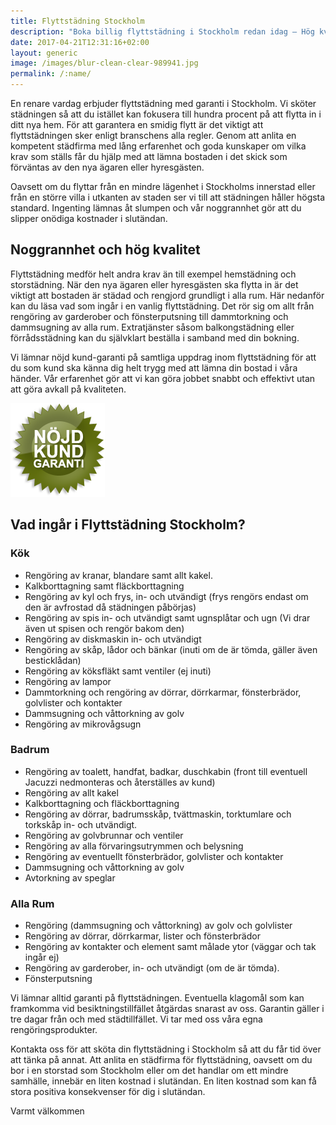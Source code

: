 ```yaml
---
title: Flyttstädning Stockholm
description: "Boka billig flyttstädning i Stockholm redan idag – Hög kvalitet och snabb service på städhjälp!"
date: 2017-04-21T12:31:16+02:00
layout: generic
image: /images/blur-clean-clear-989941.jpg
permalink: /:name/
---
```

En renare vardag erbjuder flyttstädning med garanti i Stockholm. Vi sköter städningen så att du istället kan fokusera till hundra procent på att flytta in i ditt nya hem. För att garantera en smidig flytt är det viktigt att flyttstädningen sker enligt branschens alla regler. Genom att anlita en kompetent städfirma med lång erfarenhet och goda kunskaper om vilka krav som ställs får du hjälp med att lämna bostaden i det skick som förväntas av den nya ägaren eller hyresgästen.

Oavsett om du flyttar från en mindre lägenhet i Stockholms innerstad eller från en större villa i utkanten av staden ser vi till att städningen håller högsta standard. Ingenting lämnas åt slumpen och vår noggrannhet gör att du slipper onödiga kostnader i slutändan.

## Noggrannhet och hög kvalitet

Flyttstädning medför helt andra krav än till exempel hemstädning och storstädning. När den nya ägaren eller hyresgästen ska flytta in är det viktigt att bostaden är städad och rengjord grundligt i alla rum. Här nedanför kan du läsa vad som ingår i en vanlig flyttstädning. Det rör sig om allt från rengöring av garderober och fönsterputsning till dammtorkning och dammsugning av alla rum. Extratjänster såsom balkongstädning eller förrådsstädning kan du självklart beställa i samband med din bokning.

Vi lämnar nöjd kund-garanti på samtliga uppdrag inom flyttstädning för att du som kund ska känna dig helt trygg med att lämna din bostad i våra händer. Vår erfarenhet gör att vi kan göra jobbet snabbt och effektivt utan att göra avkall på kvaliteten.

[![alt text](/images/ikon/nojdkund.png "Nöjd Kund Garanti")](https://enrenarevardag.se/pris/) 

## Vad ingår i Flyttstädning Stockholm?

### Kök

- Rengöring av kranar, blandare samt allt kakel.
- Kalkborttagning samt fläckborttagning
- Rengöring av kyl och frys, in- och utvändigt (frys rengörs endast om den är avfrostad då städningen påbörjas)
- Rengöring av spis in- och utvändigt samt ugnsplåtar och ugn (Vi drar även ut spisen och rengör bakom den)
- Rengöring av diskmaskin in- och utvändigt
- Rengöring av skåp, lådor och bänkar (inuti om de är tömda, gäller även besticklådan)
- Rengöring av köksfläkt samt ventiler (ej inuti)
- Rengöring av lampor
- Dammtorkning och rengöring av dörrar, dörrkarmar, fönsterbrädor, golvlister och kontakter
- Dammsugning och våttorkning av golv
- Rengöring av mikrovågsugn

### Badrum

- Rengöring av toalett, handfat, badkar, duschkabin (front till eventuell Jacuzzi nedmonteras och återställes av kund)
- Rengöring av allt kakel
- Kalkborttagning och fläckborttagning
- Rengöring av dörrar, badrumsskåp, tvättmaskin, torktumlare och torkskåp in- och utvändigt.
- Rengöring av golvbrunnar och ventiler
- Rengöring av alla förvaringsutrymmen och belysning
- Rengöring av eventuellt fönsterbrädor, golvlister och kontakter
- Dammsugning och våttorkning av golv
- Avtorkning av speglar

### Alla Rum

- Rengöring (dammsugning och våttorkning) av golv och golvlister
- Rengöring av dörrar, dörrkarmar, lister och fönsterbrädor
- Rengöring av kontakter och element samt målade ytor (väggar och tak ingår ej)
- Rengöring av garderober, in- och utvändigt (om de är tömda).
- Fönsterputsning

Vi lämnar alltid garanti på flyttstädningen. Eventuella klagomål som kan framkomma vid besiktningstillfället åtgärdas snarast av oss. Garantin gäller i tre dagar från och med städtillfället. Vi tar med oss våra egna rengöringsprodukter.

Kontakta oss för att sköta din flyttstädning i Stockholm så att du får tid över att tänka på annat. Att anlita en städfirma för flyttstädning, oavsett om du bor i en storstad som Stockholm eller om det handlar om ett mindre samhälle, innebär en liten kostnad i slutändan. En liten kostnad som kan få stora positiva konsekvenser för dig i slutändan.

Varmt välkommen